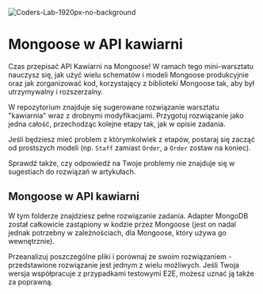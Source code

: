 ![Coders-Lab-1920px-no-background](https://user-images.githubusercontent.com/30623667/104709394-2cabee80-571f-11eb-9518-ea6a794e558e.png)


# Mongoose w API kawiarni

Czas przepisać API Kawiarni na Mongoose! W ramach tego mini-warsztatu nauczysz się, jak użyć wielu 
schematów i modeli Mongoose produkcyjnie oraz jak zorganizować kod, korzystający z biblioteki Mongoose
tak, aby był utrzymywalny i rozszerzalny.

W repozytorium znajduje się sugerowane rozwiązanie warsztatu "kawiarnia" wraz z drobnymi modyfikacjami. Przygotuj rozwiązanie
jako jedna całość, przechodząc kolejne etapy tak, jak w opisie zadania.

Jeśli będziesz mieć problem z którymkolwiek z etapów, postaraj się zacząć od prostszych modeli (np. `Staff` zamiast `Order`,
a `Order` zostaw na koniec). 

Sprawdź także, czy odpowiedź na Twoje problemy nie znajduje się w sugestiach do rozwiązań w artykułach.


## Mongoose w API kawiarni

W tym folderze znajdziesz pełne rozwiązanie zadania. Adapter MongoDB został całkowicie zastąpiony w kodzie przez Mongoose
(jest on nadal jednak potrzebny w zależnościach, dla Mongoose, który używa go wewnętrznie).

Przeanalizuj poszczególne pliki i porównaj ze swoim rozwiązaniem - przedstawione rozwiązanie jest jednym z wielu możliwych.
Jeśli Twoja wersja współpracuje z przypadkami testowymi E2E, możesz uznać ją także za poprawną.
